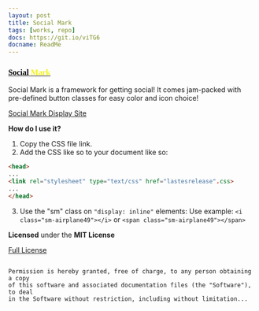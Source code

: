 ```yaml
---
layout: post
title: Social Mark
tags: [works, repo]
docs: https://git.io/viTG6
docname: ReadMe
---
```

<link href="https://fonts.googleapis.com/css?family=Permanent+Marker" rel="stylesheet" type="text/css">
<link href="https://fonts.googleapis.com/css?family=Varela+Round" rel="stylesheet" type="text/css">
<style>
.smlogo {
color: #000000;
font-family: Varela Round;
}
.smlogomark {
color: #F3F315;
font-family: Permanent Marker;
}
</style>

### [<span class="smlogo">Social</span> <span class="smlogomark">Mark</span>](https://github.com/clarkhacks-labs/SocialMark)
Social Mark is a framework for getting social! It comes jam-packed with pre-defined button classes for easy color and icon choice!

[Social Mark Display Site](https://clarkhacks-labs.github.io/SocialMark/)


__How do I use it?__

1. Copy the CSS file link.
2. Add the CSS like so to your document <head> like so:

``` html
<head>
...
<link rel="stylesheet" type="text/css" href="lastesrelease".css>
...
</head>
```

3. Use the "sm" class on ``"display: inline"`` elements:
Use example: ``<i class="sm-airplane49"></i>`` or ``<span class="sm-airplane49"></span>``


__Licensed__ under the __MIT License__

[Full License](https://github.com/clarkhacks-labs/SocialMark/blob/master/LICENSE)

```

Permission is hereby granted, free of charge, to any person obtaining a copy
of this software and associated documentation files (the "Software"), to deal
in the Software without restriction, including without limitation...
```
